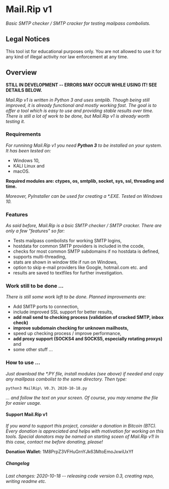 # Mail.Rip v1
<p><i>Basic SMTP checker / SMTP cracker for testing mailpass combolists.</i></p>

<h2>Legal Notices</h2>
<p>This tool ist for educational purposes only. You are not allowed to use it for any kind of illegal activity nor law enforcement at any time.</p>

<h2>Overview</h2>
<p><b>STILL IN DEVELOPMENT -- ERRORS MAY OCCUR WHILE USING IT! SEE DETAILS BELOW.</b></p>
<p><i>Mail.Rip v1 is written in Python 3 and uses smtplib. Though being still improved, it is already functional and mostly working fast. The goal is to offer a tool which is easy to use and providing stable results over time. There is still a lot of work to be done, but Mail.Rip v1 is already worth testing it.</i></p>

<h3>Requirements</h3>
<p><i>For runninng Mail.Rip v1 you need <b>Python 3</b> to be installed on your system. It has been tested on:</i></p>
<p>
  <ul>
    <li>Windows 10,</li>
    <li>KALI Linux and</li>
    <li>macOS.</li>
  </ul>
</p>
<p><b>Required modules are: ctypes, os, smtplib, socket, sys, ssl, threading and time.</b></p>
<p><i>Moreover, PyInstaller can be used for creating a *.EXE. Tested on Windows 10.</i></p>

<h3>Features</h3>
<p><i>As said before, Mail.Rip is a bsic SMTP checker / SMTP cracker. There are only a few "features" so far:</i></p>
<p>
  <ul>
    <li>Tests mailpass combolists for working SMTP logins,</li>
    <li>hostdata for common SMTP providers is included in the ccode,</li>
    <li>checks for most common SMTP subdomains if no hostdata is defined,</li>
    <li>supports multi-threading,</li>
    <li>stats are shown in window title if run on Windows,</li>
    <li>option to skip e-mail providers like Google, hotmail.com etc. and</li>
    <li>results are saved to textfiles for further investigation.</li>
  </ul>
</p>

<h3>Work still to be done ...</h3>
<p><i>There is still some work left to be done. Planned improvements are:</i></p>
<p>
  <ul>
    <li>Add SMTP ports to connection,</li>
    <li>include improved SSL support for better results,</li>
    <li><b>add mail send to checking process (validation of cracked SMTP, inbox check)</b></li>
    <li><b>improve subdomain checking for unknown mailhosts,</b></li>
    <li>speed up checking process / improve performance,</li>
    <li><b>add proxy support (SOCKS4 and SOCKS5, especially rotating proxys)</b> and</li>
    <li>some other stuff ...</li>
  </ul>
</p>

<h3>How to use ...</h3>
<p><i>Just download the *.PY file, install modules (see above) if needed and copy any maillpass combolist to the same directory. Then type:</i></p>

```
python3 MailRip\ V0.3\ 2020-10-18.py
```

<p><i>... and follow the text on your screen. Of course, you may rename the file for easier usage.</i></p>

<h4>Support Mail.Rip v1</h4>
<p><i>If you wand to support this project, consider a donation in Bitcoin (BTC). Every donation is appreciated and helps with motivation for working on this tools. Special donators may be named on starting sceen of Mail.Rip v1! In this case, contact me before donating, please!</i></p>
<p><b>Donation Wallet:</b>   1M8PrpZ3VFHuGrnYJk63MtoEmoJxwiUxYf</p>

<h5>Changelog</h5>
<p><i>Last changes: 2020-10-18 -- releasing code version 0.3, creating repo, writing readme etc.</i></p>
